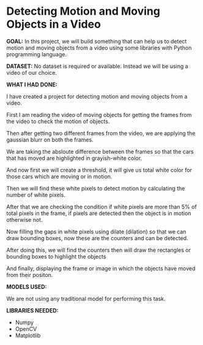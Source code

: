 # Detecting Motion and Moving Objects in a Video

**GOAL:**
In this project, we will build something that can help us to detect motion and moving objects from a video using some libraries with Python programming language.

**DATASET:**
No dataset is required or available. Instead we will be using a video of our choice.

**WHAT I HAD DONE:**

I have created a project for detecting motion and moving objects from a video.

First I am reading the video of moving objects for getting the frames from the video to check the motion of objects.

Then after getting two different frames from the video, we are applying the gaussian blurr on both the frames.

We are taking the absloute difference between the frames so that the cars that has moved are highlighted in grayish-white color.

And now first we will create a threshold, it will give us total white color for those cars which are moving or in motion.

Then we will find these white pixels to detect motion by calculating the number of white pixels.

After that we are checking the condition if white pixels are more than 5% of total pixels in the frame, if pixels are detected then the object is in motion otherwise not.

Now filling the gaps in white pixels using dilate (dilation) so that we can draw bounding boxes, now these are the counters and can be detected. 

After doing this, we will find the counters then will draw the rectangles or bounding boxes to highlight the objects

And finally, displaying the frame or image in which the objects have moved from their positon.

**MODELS USED:**

We are not using any traditional model for performing this task.

**LIBRARIES NEEDED:**
- Numpy
- OpenCV
- Matplotlib
